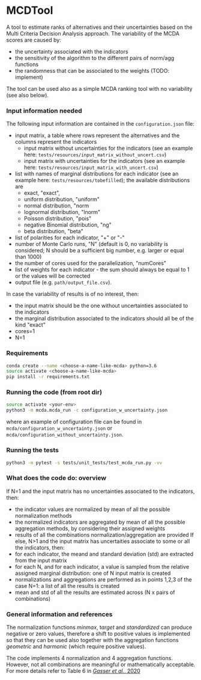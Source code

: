 # MCDTool
A tool to estimate ranks of alternatives and their uncertainties based on the Multi Criteria Decision Analysis approach.
The variability of the MCDA scores are caused by:
- the uncertainty associated with the indicators
- the sensitivity of the algorithm to the different pairs of norm/agg functions
- the randomness that can be associated to the weights (TODO: implement)

The tool can be used also as a simple MCDA ranking tool with no variability (see also below).

### Input information needed
The following input information are contained in the `configuration.json` file:
- input matrix, a table where rows represent the alternatives and the columns represent the indicators
  - input matrix without uncertainties for the indicators (see an example here: `tests/resources/input_matrix_without_uncert.csv`)
  - input matrix with uncertainties for the indicators (see an example here: `tests/resources/input_matrix_with_uncert.csv`)
- list with names of marginal distributions for each indicator (see an example here: `tests/resources/tobefilled`); the available distributions are 
  - exact, "exact",
  - uniform distribution, "uniform"
  - normal distribution, "norm
  - lognormal distribution, "lnorm"
  - Poisson distribution, "pois"
  - negative Binomial distribution, "ng"
  - beta distribution, "beta"
- list of polarities for each indicator, "+" or "-"
- number of Monte Carlo runs, "N" (default is 0, no variability is considered; N should be a sufficient big number, e.g. larger or equal than 1000)
- the number of cores used for the parallelization, "numCores"
- list of weights for each indicator - the sum should always be equal to 1 or the values will be corrected
- output file (e.g. `path/output_file.csv`).

In case the variability of results is of no interest, then:
- the input matrix should be the one without uncertainties associated to the indicators
- the marginal distribution associated to the indicators should all be of the kind "exact"
- cores=1
- N=1

### Requirements
```bash
conda create --name <choose-a-name-like-mcda> python=3.6
source activate <choose-a-name-like-mcda>
pip install -r requirements.txt
```

### Running the code (from root dir)
```bash
source activate <your-env>
python3 -m mcda.mcda_run -c configuration_w_uncertainty.json
```
where an example of configuration file can be found in `mcda/configuration_w_uncertainty.json` or `mcda/configuration_without_uncertainty.json`.

### Running the tests
```bash
python3 -m pytest -s tests/unit_tests/test_mcda_run.py -vv
```

### What does the code do: overview
If N=1 and the input matrix has no uncertainties associated to the indicators, then:
- the indicator values are normalized by mean of all the possible normalization methods 
- the normalized indicators are aggregated by mean of all the possible aggregation methods, by considering their assigned weights
- results of all the combinations normalization/aggregation are provided
If else, N>1 and the input matrix has uncertaities associate to some or all the indicators, then:
- for each indicator, the meand and standard deviation (std) are extracted from the input matrix
- for each N, and for each indicator, a value is sampled from the relative assigned marginal distribution: one of N input matrix is created
- normalizations and aggregations are performed as in points 1,2,3 of the case N=1: a list of all the results is created
- mean and std of all the results are estimated across (N x pairs of combinations) 


### General information and references
The normalization functions *minmax*, t*arget* and *standardized* can produce negative or zero values, therefore a shift to positive values
is implemented so that they can be used also together with the aggregation functions *geometric* and *harmonic* (which require positive values). 

The code implements 4 normalization and 4 aggregation functions. However, not all combinations are 
meaningful or mathematically acceptable. For more details refer to Table 6 in 
[*Gasser et al.*, 2020](https://www.sciencedirect.com/science/article/pii/S1470160X19307241)


